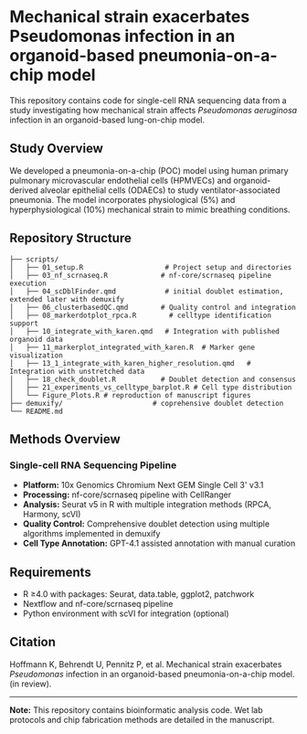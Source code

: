 # Mechanical strain exacerbates Pseudomonas infection in an organoid-based pneumonia-on-a-chip model

This repository contains code for single-cell RNA sequencing data from a study investigating how mechanical strain affects *Pseudomonas aeruginosa* infection in an organoid-based lung-on-chip model.


## Study Overview

We developed a pneumonia-on-a-chip (POC) model using human primary pulmonary microvascular endothelial cells (HPMVECs) and organoid-derived alveolar epithelial cells (ODAECs) to study ventilator-associated pneumonia. The model incorporates physiological (5%) and hyperphysiological (10%) mechanical strain to mimic breathing conditions.

## Repository Structure

```
├── scripts/
│   ├── 01_setup.R                    # Project setup and directories
│   ├── 03_nf_scrnaseq.R             # nf-core/scrnaseq pipeline execution
│   ├── 04_scDblFinder.qmd            # initial doublet estimation, extended later with demuxify
│   ├── 06_clusterbasedQC.qmd        # Quality control and integration
│   ├── 08_markerdotplot_rpca.R        # celltype identification support
│   ├── 10_integrate_with_karen.qmd   # Integration with published organoid data
│   ├── 11_markerplot_integrated_with_karen.R  # Marker gene visualization
│   ├── 13_1_integrate_with_karen_higher_resolution.qmd   # Integration with unstretched data
│   ├── 18_check_doublet.R           # Doublet detection and consensus
│   ├── 21_experiments_vs_celltype_barplot.R # Cell type distribution
│   └── Figure_Plots.R # reproduction of manuscript figures
├── demuxify/                      # coprehensive doublet detection
└── README.md

```

## Methods Overview

### Single-cell RNA Sequencing Pipeline
- **Platform:** 10x Genomics Chromium Next GEM Single Cell 3' v3.1
- **Processing:** nf-core/scrnaseq pipeline with CellRanger
- **Analysis:** Seurat v5 in R with multiple integration methods (RPCA, Harmony, scVI)
- **Quality Control:** Comprehensive doublet detection using multiple algorithms implemented in demuxify
- **Cell Type Annotation:** GPT-4.1 assisted annotation with manual curation


## Requirements

- R ≥4.0 with packages: Seurat, data.table, ggplot2, patchwork
- Nextflow and nf-core/scrnaseq pipeline
- Python environment with scVI for integration (optional)

## Citation

Hoffmann K, Behrendt U, Pennitz P, et al. Mechanical strain exacerbates *Pseudomonas* infection in an organoid-based pneumonia-on-a-chip model.  (in review).



---

**Note:** This repository contains bioinformatic analysis code. Wet lab protocols and chip fabrication methods are detailed in the manuscript.
